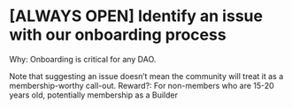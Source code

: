 # [ALWAYS OPEN] Identify an issue with our onboarding process

Why: Onboarding is critical for any DAO.

Note that suggesting an issue doesn’t mean the community will treat it as a membership-worthy call-out.
Reward?: For non-members who are 15-20 years old, potentially membership as a Builder